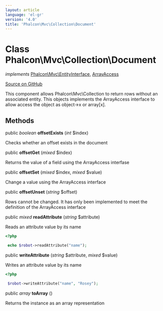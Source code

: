 ```yaml
---
layout: article
language: 'el-gr'
version: '4.0'
title: 'Phalcon\Mvc\Collection\Document'
---
```


# Class **Phalcon\Mvc\Collection\Document**

*implements* [Phalcon\Mvc\EntityInterface](api/Phalcon_Mvc_EntityInterface), [ArrayAccess](https://php.net/manual/en/class.arrayaccess.php)

<a href="https://github.com/phalcon/cphalcon/tree/v4.0.0/phalcon/mvc/collection/document.zep" class="btn btn-default btn-sm">Source on GitHub</a>

This component allows Phalcon\Mvc\Collection to return rows without an associated entity. This objects implements the ArrayAccess interface to allow access the object as object->x or array[x].

## Methods

public *boolean* **offsetExists** (*int* $index)

Checks whether an offset exists in the document

public **offsetGet** (*mixed* $index)

Returns the value of a field using the ArrayAccess interfase

public **offsetSet** (*mixed* $index, *mixed* $value)

Change a value using the ArrayAccess interface

public **offsetUnset** (*string* $offset)

Rows cannot be changed. It has only been implemented to meet the definition of the ArrayAccess interface

public *mixed* **readAttribute** (*string* $attribute)

Reads an attribute value by its name

```php
<?php

 echo $robot->readAttribute("name");

```

public **writeAttribute** (*string* $attribute, *mixed* $value)

Writes an attribute value by its name

```php
<?php

 $robot->writeAttribute("name", "Rosey");

```

public *array* **toArray** ()

Returns the instance as an array representation